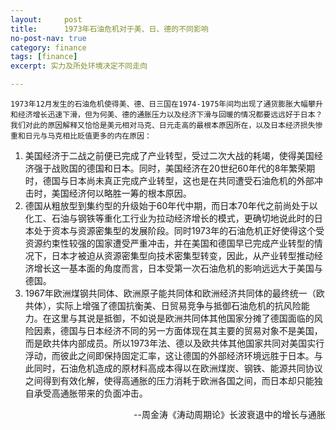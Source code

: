 ```yaml
---
layout:     post
title:      1973年石油危机对于美、日、德的不同影响
no-post-nav: true
category: finance
tags: [finance]
excerpt: 实力及所处环境决定不同走向

---
```


    1973年12月发生的石油危机使得美、德、日三国在1974-1975年间均出现了通货膨胀大幅攀升和经济增长迅速下滑，但为何美、德的通胀压力以及经济下滑与回暖的情况都要远远好于日本？我们对此的原因解释又恰恰是美元相对马克、日元走高的最根本原因所在，以及日本经济损失惨重和日元与马克相比贬值更多的内在原因：

1. 美国经济于二战之前便已完成了产业转型，受过二次大战的耗竭，使得美国经济强于战败国的德国和日本。同时，美国经济在20世纪60年代的8年繁荣期时，德国与日本尚未真正完成产业转型，这也是在共同遭受石油危机的外部冲击时，美国经济何以略胜一筹的根本原因。
2. 德国从粗放型到集约型的升级始于60年代中期，而日本70年代之前尚处于以化工、石油与钢铁等重化工行业为拉动经济增长的模式，更确切地说此时的日本处于资本与资源密集型的发展阶段。同时1973年的石油危机正好使得这个受资源约束性较强的国家遭受严重冲击，并在美国和德国早已完成产业转型的情况下，日本才被迫从资源密集型向技术密集型转变，因此，从产业转型推动经济增长这一基本面的角度而言，日本受第一次石油危机的影响远远大于美国与德国。
3. 1967年欧洲煤钢共同体、欧洲原子能共同体和欧洲经济共同体的最终统一（欧共体），实际上增强了德国抗衡美、日贸易竞争与抵御石油危机的抗风险能力。在这里与其说是抵御，不如说是欧洲共同体其他国家分摊了德国面临的风险因素，德国与日本经济不同的另一方面体现在其主要的贸易对象不是美国，而是欧共体内部成员。所以1973年法、德以及欧共体其他国家共同对美国实行浮动，而彼此之间即保持固定汇率，这让德国的外部经济环境远胜于日本。与此同时，石油危机造成的原材料高成本得以在欧洲煤炭、钢铁、能源共同协议之间得到有效化解，使得高通胀的压力消耗于欧洲各国之间，而日本却只能独自承受高通胀带来的负面冲击。

<div style="text-align: right">--周金涛《涛动周期论》长波衰退中的增长与通胀</div>
